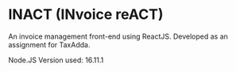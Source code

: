 # INACT (INvoice reACT)

An invoice management front-end using ReactJS. Developed as an assignment for TaxAdda.

Node.JS Version used: 16.11.1

